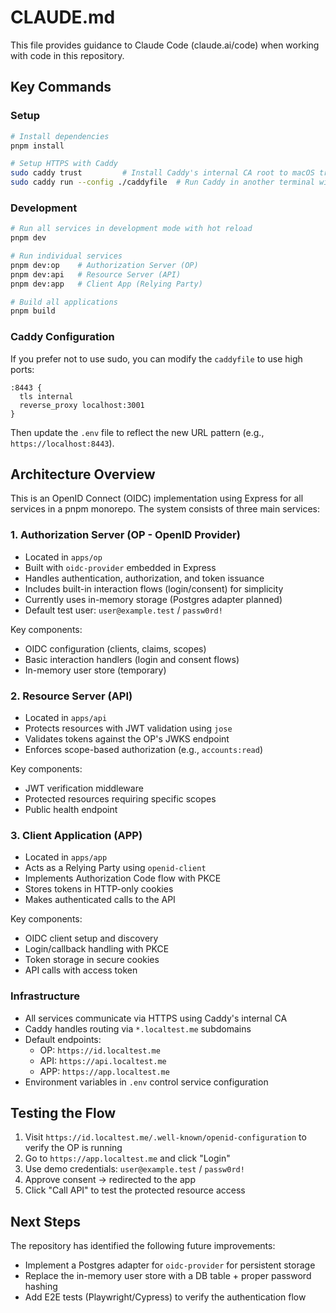 # CLAUDE.md

This file provides guidance to Claude Code (claude.ai/code) when working with code in this repository.

## Key Commands

### Setup

```bash
# Install dependencies
pnpm install

# Setup HTTPS with Caddy
sudo caddy trust         # Install Caddy's internal CA root to macOS trust store
sudo caddy run --config ./caddyfile  # Run Caddy in another terminal window
```

### Development

```bash
# Run all services in development mode with hot reload
pnpm dev

# Run individual services
pnpm dev:op    # Authorization Server (OP)
pnpm dev:api   # Resource Server (API)
pnpm dev:app   # Client App (Relying Party)

# Build all applications
pnpm build
```

### Caddy Configuration

If you prefer not to use sudo, you can modify the `caddyfile` to use high ports:

```
:8443 {
  tls internal
  reverse_proxy localhost:3001
}
```

Then update the `.env` file to reflect the new URL pattern (e.g., `https://localhost:8443`).

## Architecture Overview

This is an OpenID Connect (OIDC) implementation using Express for all services in a pnpm monorepo. The system consists of three main services:

### 1. Authorization Server (OP - OpenID Provider)

- Located in `apps/op`
- Built with `oidc-provider` embedded in Express
- Handles authentication, authorization, and token issuance
- Includes built-in interaction flows (login/consent) for simplicity
- Currently uses in-memory storage (Postgres adapter planned)
- Default test user: `user@example.test` / `passw0rd!`

Key components:

- OIDC configuration (clients, claims, scopes)
- Basic interaction handlers (login and consent flows)
- In-memory user store (temporary)

### 2. Resource Server (API)

- Located in `apps/api`
- Protects resources with JWT validation using `jose`
- Validates tokens against the OP's JWKS endpoint
- Enforces scope-based authorization (e.g., `accounts:read`)

Key components:

- JWT verification middleware
- Protected resources requiring specific scopes
- Public health endpoint

### 3. Client Application (APP)

- Located in `apps/app`
- Acts as a Relying Party using `openid-client`
- Implements Authorization Code flow with PKCE
- Stores tokens in HTTP-only cookies
- Makes authenticated calls to the API

Key components:

- OIDC client setup and discovery
- Login/callback handling with PKCE
- Token storage in secure cookies
- API calls with access token

### Infrastructure

- All services communicate via HTTPS using Caddy's internal CA
- Caddy handles routing via `*.localtest.me` subdomains
- Default endpoints:
  - OP: `https://id.localtest.me`
  - API: `https://api.localtest.me`
  - APP: `https://app.localtest.me`
- Environment variables in `.env` control service configuration

## Testing the Flow

1. Visit `https://id.localtest.me/.well-known/openid-configuration` to verify the OP is running
2. Go to `https://app.localtest.me` and click "Login"
3. Use demo credentials: `user@example.test` / `passw0rd!`
4. Approve consent → redirected to the app
5. Click "Call API" to test the protected resource access

## Next Steps

The repository has identified the following future improvements:

- Implement a Postgres adapter for `oidc-provider` for persistent storage
- Replace the in-memory user store with a DB table + proper password hashing
- Add E2E tests (Playwright/Cypress) to verify the authentication flow
